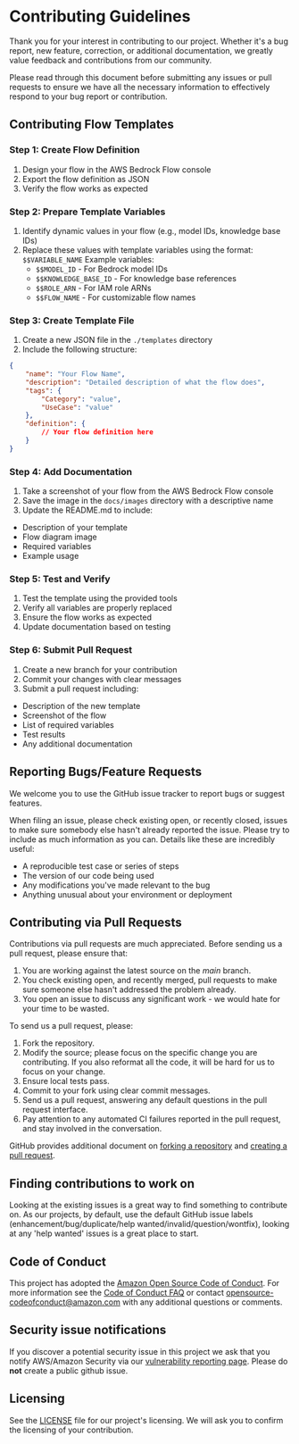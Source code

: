 # Contributing Guidelines

Thank you for your interest in contributing to our project. Whether it's a bug report, new feature, correction, or additional
documentation, we greatly value feedback and contributions from our community.

Please read through this document before submitting any issues or pull requests to ensure we have all the necessary
information to effectively respond to your bug report or contribution.

## Contributing Flow Templates

### Step 1: Create Flow Definition

1. Design your flow in the AWS Bedrock Flow console
2. Export the flow definition as JSON
3. Verify the flow works as expected

### Step 2: Prepare Template Variables

1. Identify dynamic values in your flow (e.g., model IDs, knowledge base IDs)
2. Replace these values with template variables using the format: `$$VARIABLE_NAME`
   Example variables:
   - `$$MODEL_ID` - For Bedrock model IDs
   - `$$KNOWLEDGE_BASE_ID` - For knowledge base references
   - `$$ROLE_ARN` - For IAM role ARNs
   - `$$FLOW_NAME` - For customizable flow names

### Step 3: Create Template File

1. Create a new JSON file in the `./templates` directory
2. Include the following structure:

```json
{
    "name": "Your Flow Name",
    "description": "Detailed description of what the flow does",
    "tags": {
        "Category": "value",
        "UseCase": "value"
    },
    "definition": {
        // Your flow definition here
    }
}
```

### Step 4: Add Documentation

1. Take a screenshot of your flow from the AWS Bedrock Flow console
2. Save the image in the
`docs/images`
directory with a descriptive name
3. Update the README.md to include:

- Description of your template
- Flow diagram image
- Required variables
- Example usage

### Step 5: Test and Verify

1. Test the template using the provided tools
2. Verify all variables are properly replaced
3. Ensure the flow works as expected
4. Update documentation based on testing

### Step 6: Submit Pull Request

1. Create a new branch for your contribution
2. Commit your changes with clear messages
3. Submit a pull request including:

- Description of the new template
- Screenshot of the flow
- List of required variables
- Test results
- Any additional documentation

## Reporting Bugs/Feature Requests

We welcome you to use the GitHub issue tracker to report bugs or suggest features.

When filing an issue, please check existing open, or recently closed, issues to make sure somebody else hasn't already
reported the issue. Please try to include as much information as you can. Details like these are incredibly useful:

* A reproducible test case or series of steps
* The version of our code being used
* Any modifications you've made relevant to the bug
* Anything unusual about your environment or deployment


## Contributing via Pull Requests
Contributions via pull requests are much appreciated. Before sending us a pull request, please ensure that:

1. You are working against the latest source on the *main* branch.
2. You check existing open, and recently merged, pull requests to make sure someone else hasn't addressed the problem already.
3. You open an issue to discuss any significant work - we would hate for your time to be wasted.

To send us a pull request, please:

1. Fork the repository.
2. Modify the source; please focus on the specific change you are contributing. If you also reformat all the code, it will be hard for us to focus on your change.
3. Ensure local tests pass.
4. Commit to your fork using clear commit messages.
5. Send us a pull request, answering any default questions in the pull request interface.
6. Pay attention to any automated CI failures reported in the pull request, and stay involved in the conversation.

GitHub provides additional document on [forking a repository](https://help.github.com/articles/fork-a-repo/) and
[creating a pull request](https://help.github.com/articles/creating-a-pull-request/).

## Finding contributions to work on
Looking at the existing issues is a great way to find something to contribute on. As our projects, by default, use the default GitHub issue labels (enhancement/bug/duplicate/help wanted/invalid/question/wontfix), looking at any 'help wanted' issues is a great place to start.

## Code of Conduct
This project has adopted the [Amazon Open Source Code of Conduct](https://aws.github.io/code-of-conduct).
For more information see the [Code of Conduct FAQ](https://aws.github.io/code-of-conduct-faq) or contact
opensource-codeofconduct@amazon.com with any additional questions or comments.

## Security issue notifications
If you discover a potential security issue in this project we ask that you notify AWS/Amazon Security via our [vulnerability reporting page](http://aws.amazon.com/security/vulnerability-reporting/). Please do **not** create a public github issue.

## Licensing

See the [LICENSE](LICENSE) file for our project's licensing. We will ask you to confirm the licensing of your contribution.
